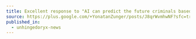 ```yaml
---
title: Excellent response to "AI can predict the future criminals based on facial features"
source: https://plus.google.com/+YonatanZunger/posts/J8qrWvmhwNF?sfc=true
published_in:
  - unhingedoryx-news
---
```

